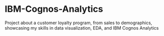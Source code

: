# IBM-Cognos-Analytics
Project about a customer loyalty program, from sales to demographics, showcasing my skills in data visualization, EDA, and IBM Cognos Analytics
